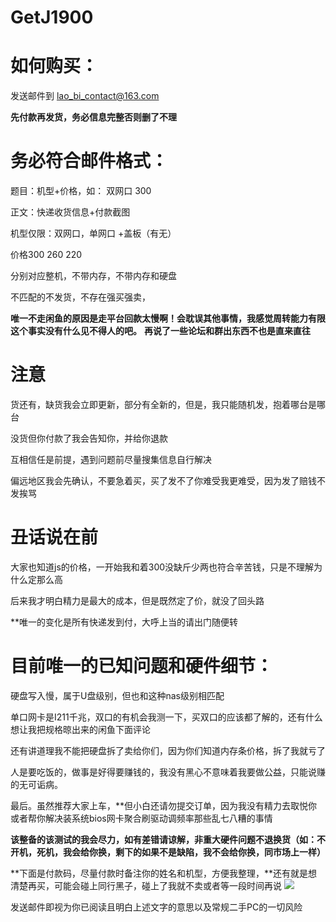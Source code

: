 # GetJ1900

# 如何购买：

发送邮件到 lao_bi_contact@163.com 


**先付款再发货，务必信息完整否则删了不理**

# 务必符合邮件格式：

题目：机型+价格，如：  双网口 300

正文：快递收货信息+付款截图

机型仅限：双网口，单网口 +盖板（有无）

价格300 260 220

分别对应整机，不带内存，不带内存和硬盘

不匹配的不发货，不存在强买强卖，

**唯一不走闲鱼的原因是走平台回款太慢啊！会耽误其他事情，我感觉周转能力有限这个事实没有什么见不得人的吧。**
**再说了一些论坛和群出东西不也是直来直往**


# 注意

货还有，缺货我会立即更新，部分有全新的，但是，我只能随机发，抱着哪台是哪台

没货但你付款了我会告知你，并给你退款

互相信任是前提，遇到问题前尽量搜集信息自行解决

偏远地区我会先确认，不要急着买，买了发不了你难受我更难受，因为发了赔钱不发挨骂


# 丑话说在前

大家也知道js的价格，一开始我和着300没缺斤少两也符合辛苦钱，只是不理解为什么定那么高

后来我才明白精力是最大的成本，但是既然定了价，就没了回头路

**唯一的变化是所有快递发到付，大呼上当的请出门随便转


# 目前唯一的已知问题和硬件细节：

硬盘写入慢，属于U盘级别，但也和这种nas级别相匹配

单口网卡是I211千兆，双口的有机会我测一下，买双口的应该都了解的，还有什么想让我把规格晾出来的闲鱼下面评论

还有讲道理我不能把硬盘拆了卖给你们，因为你们知道内存条价格，拆了我就亏了

人是要吃饭的，做事是好得要赚钱的，我没有黑心不意味着我要做公益，只能说赚的无可诟病。

最后。虽然推荐大家上车，**但小白还请勿提交订单，因为我没有精力去取悦你或者帮你解决装系统bios网卡聚合刷驱动调频率那些乱七八糟的事情

**该整备的该测试的我会尽力，如有差错请谅解，非重大硬件问题不退换货（如：不开机，死机，我会给你换，剩下的如果不是缺陷，我不会给你换，同市场上一样）**

**下面是付款码，尽量付款时备注你的姓名和机型，方便我整理，**还有就是想清楚再买，可能会碰上同行黑子，碰上了我就不卖或者等一段时间再说
![](https://github.com/BICHENG/GetJ1900/blob/master/IMG_9960.JPG)

发送邮件即视为你已阅读且明白上述文字的意思以及常规二手PC的一切风险
